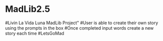 # MadLib2.5
#Livin La Vida Luna MadLib Project"
#User is able to create their own story using the prompts in the box
#Once completed input words create a new story each time
#LetsGoMad
